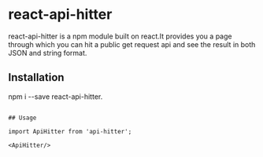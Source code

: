 # react-api-hitter

react-api-hitter is a npm module built on react.It provides you a page through which  you can hit a public get request api and see the result in both JSON and string format.

## Installation

npm i --save react-api-hitter.


```

## Usage

import ApiHitter from 'api-hitter';

<ApiHitter/>
```
